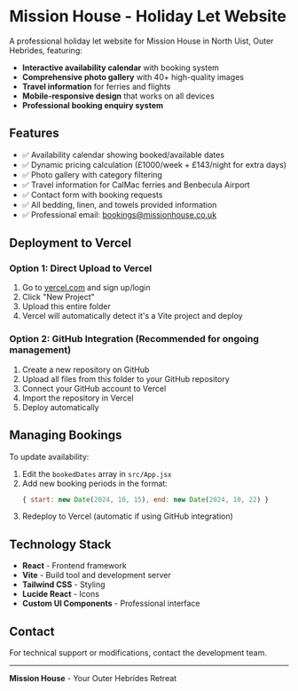 # Mission House - Holiday Let Website

A professional holiday let website for Mission House in North Uist, Outer Hebrides, featuring:

- **Interactive availability calendar** with booking system
- **Comprehensive photo gallery** with 40+ high-quality images
- **Travel information** for ferries and flights
- **Mobile-responsive design** that works on all devices
- **Professional booking enquiry system**

## Features

- ✅ Availability calendar showing booked/available dates
- ✅ Dynamic pricing calculation (£1000/week + £143/night for extra days)
- ✅ Photo gallery with category filtering
- ✅ Travel information for CalMac ferries and Benbecula Airport
- ✅ Contact form with booking requests
- ✅ All bedding, linen, and towels provided information
- ✅ Professional email: bookings@missionhouse.co.uk

## Deployment to Vercel

### Option 1: Direct Upload to Vercel
1. Go to [vercel.com](https://vercel.com) and sign up/login
2. Click "New Project"
3. Upload this entire folder
4. Vercel will automatically detect it's a Vite project and deploy

### Option 2: GitHub Integration (Recommended for ongoing management)
1. Create a new repository on GitHub
2. Upload all files from this folder to your GitHub repository
3. Connect your GitHub account to Vercel
4. Import the repository in Vercel
5. Deploy automatically

## Managing Bookings

To update availability:
1. Edit the `bookedDates` array in `src/App.jsx`
2. Add new booking periods in the format:
   ```javascript
   { start: new Date(2024, 10, 15), end: new Date(2024, 10, 22) }
   ```
3. Redeploy to Vercel (automatic if using GitHub integration)

## Technology Stack

- **React** - Frontend framework
- **Vite** - Build tool and development server
- **Tailwind CSS** - Styling
- **Lucide React** - Icons
- **Custom UI Components** - Professional interface

## Contact

For technical support or modifications, contact the development team.

---

**Mission House** - Your Outer Hebrides Retreat
